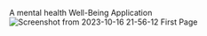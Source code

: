 A mental health Well-Being Application
![Screenshot from 2023-10-16 21-56-12](https://github.com/kanishksharma123/Mental_fitness_app/assets/89863825/ad41a70c-8754-4dae-bac1-9487a9733a8d)
First Page
